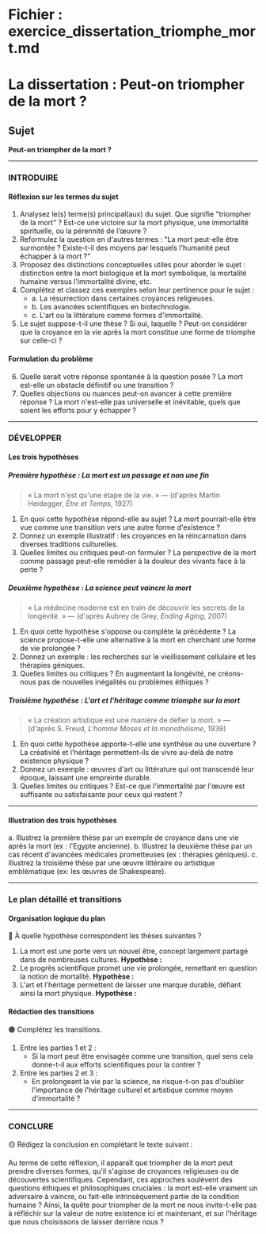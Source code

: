# Fichier : exercice_dissertation_triomphe_mort.md

# La dissertation : Peut-on triompher de la mort ?

## Sujet
**Peut-on triompher de la mort ?**

---

### INTRODUIRE

#### Réflexion sur les termes du sujet

1. Analysez le(s) terme(s) principal(aux) du sujet. Que signifie "triompher de la mort" ? Est-ce une victoire sur la mort physique, une immortalité spirituelle, ou la pérennité de l’œuvre ?
2. Reformulez la question en d'autres termes : "La mort peut-elle être surmontée ? Existe-t-il des moyens par lesquels l'humanité peut échapper à la mort ?"
3. Proposez des distinctions conceptuelles utiles pour aborder le sujet : distinction entre la mort biologique et la mort symbolique, la mortalité humaine versus l'immortalité divine, etc.
4. Complétez et classez ces exemples selon leur pertinence pour le sujet : 
   - a. La résurrection dans certaines croyances religieuses.
   - b. Les avancées scientifiques en biotechnologie.
   - c. L'art ou la littérature comme formes d'immortalité.
5. Le sujet suppose-t-il une thèse ? Si oui, laquelle ? Peut-on considérer que la croyance en la vie après la mort constitue une forme de triomphe sur celle-ci ?

#### Formulation du problème

6. Quelle serait votre réponse spontanée à la question posée ? La mort est-elle un obstacle définitif ou une transition ?
7. Quelles objections ou nuances peut-on avancer à cette première réponse ? La mort n'est-elle pas universelle et inévitable, quels que soient les efforts pour y échapper ?

---

### DÉVELOPPER

#### Les trois hypothèses

##### Première hypothèse : La mort est un passage et non une fin

> « La mort n'est qu'une étape de la vie. » — (d'après Martin Heidegger, *Être et Temps*, 1927)

1. En quoi cette hypothèse répond-elle au sujet ? La mort pourrait-elle être vue comme une transition vers une autre forme d'existence ?
2. Donnez un exemple illustratif : les croyances en la réincarnation dans diverses traditions culturelles.
3. Quelles limites ou critiques peut-on formuler ? La perspective de la mort comme passage peut-elle remédier à la douleur des vivants face à la perte ?

##### Deuxième hypothèse : La science peut vaincre la mort

> « La médecine moderne est en train de découvrir les secrets de la longévité. » — (d'après Aubrey de Grey, *Ending Aging*, 2007)

1. En quoi cette hypothèse s'oppose ou complète la précédente ? La science propose-t-elle une alternative à la mort en cherchant une forme de vie prolongée ?
2. Donnez un exemple : les recherches sur le vieillissement cellulaire et les thérapies géniques.
3. Quelles limites ou critiques ? En augmentant la longévité, ne créons-nous pas de nouvelles inégalités ou problèmes éthiques ?

##### Troisième hypothèse : L'art et l'héritage comme triomphe sur la mort

> « La création artistique est une manière de défier la mort. » — (d'après S. Freud, *L'homme Moses et la monothéisme*, 1939)

1. En quoi cette hypothèse apporte-t-elle une synthèse ou une ouverture ? La créativité et l'héritage permettent-ils de vivre au-delà de notre existence physique ?
2. Donnez un exemple : œuvres d'art ou littérature qui ont transcendé leur époque, laissant une empreinte durable.
3. Quelles limites ou critiques ? Est-ce que l'immortalité par l'œuvre est suffisante ou satisfaisante pour ceux qui restent ?

---

#### Illustration des trois hypothèses

a. Illustrez la première thèse par un exemple de croyance dans une vie après la mort (ex : l'Egypte ancienne).
b. Illustrez la deuxième thèse par un cas récent d'avancées médicales prometteuses (ex : thérapies géniques).
c. Illustrez la troisième thèse par une œuvre littéraire ou artistique emblématique (ex: les œuvres de Shakespeare).

---

### Le plan détaillé et transitions

#### Organisation logique du plan

🔴 À quelle hypothèse correspondent les thèses suivantes ?

1. La mort est une porte vers un nouvel être, concept largement partagé dans de nombreuses cultures. **Hypothèse :**
2. Le progrès scientifique promet une vie prolongée, remettant en question la notion de mortalité. **Hypothèse :**
3. L'art et l'héritage permettent de laisser une marque durable, défiant ainsi la mort physique. **Hypothèse :**

#### Rédaction des transitions

🟠 Complétez les transitions.

1. Entre les parties 1 et 2 :  
   - Si la mort peut être envisagée comme une transition, quel sens cela donne-t-il aux efforts scientifiques pour la contrer ?
2. Entre les parties 2 et 3 :  
   - En prolongeant la vie par la science, ne risque-t-on pas d'oublier l'importance de l'héritage culturel et artistique comme moyen d'immortalité ?

---

### CONCLURE

🟡 Rédigez la conclusion en complétant le texte suivant :

Au terme de cette réflexion, il apparaît que triompher de la mort peut prendre diverses formes, qu'il s'agisse de croyances religieuses ou de découvertes scientifiques. Cependant, ces approches soulèvent des questions éthiques et philosophiques cruciales : la mort est-elle vraiment un adversaire à vaincre, ou fait-elle intrinsèquement partie de la condition humaine ? Ainsi, la quête pour triompher de la mort ne nous invite-t-elle pas à réfléchir sur la valeur de notre existence ici et maintenant, et sur l'héritage que nous choisissons de laisser derrière nous ?